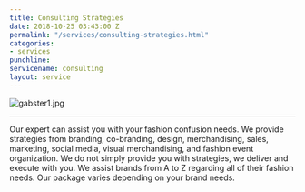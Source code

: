 ```yaml
---
title: Consulting Strategies
date: 2018-10-25 03:43:00 Z
permalink: "/services/consulting-strategies.html"
categories:
- services
punchline: 
servicename: consulting
layout: service
---
```


![gabster1.jpg](/uploads/gabster1.jpg)

---

Our expert can assist you with your fashion confusion needs. We provide strategies from branding, co-branding, design, merchandising, sales, marketing, social media, visual merchandising, and fashion event organization. We do not simply provide you with strategies, we deliver and execute with you. We assist brands from A to Z regarding all of their fashion needs. Our package varies depending on your brand needs.